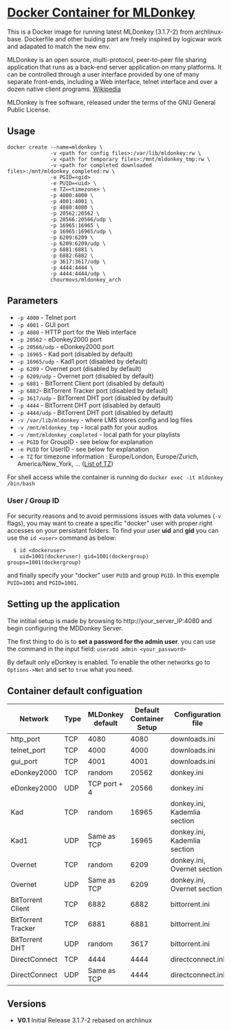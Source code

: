 [hub]:https://hub.docker.com/r/chourmovs/mldonkey_arch/
[MLDonkey_wikipedia]:https://en.wikipedia.org/wiki/MLDonkey
[tz_wikipedia]:https://en.wikipedia.org/wiki/List_of_tz_database_time_zones
[help]:https://chourmovs.wixsite.com/blog

# [Docker Container for MLDonkey][hub]

This is a Docker image for running latest MLDonkey (3.1.7-2) from archlinux-base.
Dockerfile and other buiding part are freely inspired by logicwar work and adapated to match the new env.

MLDonkey is an open source, multi-protocol, peer-to-peer file sharing application that runs as a back-end server application on many platforms. It can be controlled through a user interface provided by one of many separate front-ends, including a Web interface, telnet interface and over a dozen native client programs. [Wikipedia][MLDonkey_wikipedia]

MLDonkey is free software, released under the terms of the GNU General Public License.


## Usage

```
docker create --name=mldonkey \ 
              -v <path for config files>:/var/lib/mldonkey:rw \
              -v <path for temporary files>:/mnt/mldonkey_tmp:rw \
              -v <path for completed downloaded files>:/mnt/mldonkey_completed:rw \
              -e PGID=<gid>
              -e PUID=<uid> \
              -e TZ=<timezone> \
              -p 4000:4000 \
              -p 4001:4001 \
              -p 4080:4080 \
              -p 20562:20562 \
              -p 20566:20566/udp \
              -p 16965:16965 \
              -p 16965:16965/udp \
              -p 6209:6209 \
              -p 6209:6209/udp \
              -p 6881:6881 \
              -p 6882:6882 \
              -p 3617:3617/udp \
              -p 4444:4444 \
              -p 4444:4444/udp \
              chourmovs/mldonkey_arch
```

## Parameters
* `-p 4000` - Telnet port
* `-p 4001` - GUI port
* `-p 4080` - HTTP port for the Web interface
* `-p 20562` - eDonkey2000 port
* `-p 20566/udp` - eDonkey2000 port
* `-p 16965` - Kad port (disabled by default)
* `-p 16965/udp` - Kad1 port (disabled by default)
* `-p 6209` - Overnet port (disabled by default)
* `-p 6209/udp` - Overnet port (disabled by default)
* `-p 6881` - BitTorrent Client port (disabled by default)
* `-p 6882`- BitTorrent Tracker port (disabled by default)
* `-p 3617/udp` - BitTorrent DHT port (disabled by default)
* `-p 4444` - BitTorrent DHT port (disabled by default)
* `-p 4444/udp` - BitTorrent DHT port (disabled by default)
* `-v /var/lib/mldonkey` - where LMS stores config and log files
* `-v /mnt/mldonkey_tmp` - local path for your audios
* `-v /mnt/mldonkey_completed` - local path for your playlists
* `-e PGID` for GroupID - see below for explanation
* `-e PUID` for UserID - see below for explanation
* `-e TZ` for timezone information : Europe/London, Europe/Zurich, America/New_York, ... ([List of TZ][tz_wikipedia])

For shell access while the container is running do `docker exec -it mldonkey /bin/bash`

### User / Group ID

For security reasons and to avoid permissions issues with data volumes (`-v` flags), you may want to create a specific "docker" user with proper right accesses on your persistant folders. To find your user **uid** and **gid** you can use the `id <user>` command as below:
 
```
  $ id <dockeruser>
    uid=1001(dockeruser) gid=1001(dockergroup) groups=1001(dockergroup)
```

and finally specify your "docker" user `PUID` and group `PGID`. In this exemple `PUID=1001` and `PGID=1001`.

## Setting up the application 

The intitial setup is made by browsing to http://your_server_IP:4080 and begin configuring the MDDonkey Server.

The first thing to do is to **set a password for the admin user**. you can use the command in the input field: `useradd admin <your_password>`

By default only eDonkey is enabled. To enable the other networks go to `Options->Net` and set to `true` what you need.


## Container default configuation
|Network|Type|MLDonkey default|Default Container Setup|Configuration file|
|---|---|---|---|---|
|http_port|TCP|4080|4080|downloads.ini|
|telnet_port|TCP|4000|4000|downloads.ini|
|gui_port|TCP|4001|4001|downloads.ini|
|eDonkey2000|TCP|random|20562|donkey.ini|
|eDonkey2000|UDP|TCP port + 4|20566|donkey.ini|
|Kad|TCP|random|16965|donkey.ini, Kademlia section|
|Kad1|UDP|Same as TCP|16965|donkey.ini, Kademlia section|
|Overnet|TCP|random|6209|donkey.ini, Overnet section|
|Overnet|UDP|Same as TCP|6209|donkey.ini, Overnet section|
|BitTorrent Client |TCP|6882|6882|bittorrent.ini|
|BitTorrent Tracker |TCP|6881|6881|bittorrent.ini|
|BitTorrent DHT |UDP|random|3617|bittorrent.ini|
|DirectConnect|TCP|4444|4444|directconnect.ini|
|DirectConnect|UDP|Same as TCP|4444|directconnect.ini|


## Versions
+ **V0.1** Initial Release 3.1.7-2 rebased on archlinux
